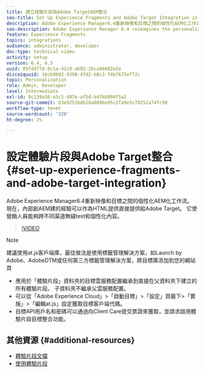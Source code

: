 ```yaml
---
title: 建立經驗片段與Adobe TargetAEM整合
seo-title: Set Up Experience Fragments and Adobe Target Integration in AEM
description: Adobe Experience Manager6.4重新映像和目標之間的個性化AEM化工作流。 現在，內部創AEM建的經驗可以作為HTML提供直接提供給Adobe Target。 它使營銷人員能夠跨不同渠道無縫test和個性化內容。
seo-description: Adobe Experience Manager 6.4 reimagines the personalization workflow between AEM and Target. Experiences created within AEM can now be delivered directly to Adobe Target as HTML Offers. It allows Marketers to seamlessly test and personalize content across different channels.
feature: Experience Fragments
topics: integrations
audience: administrator, developer
doc-type: technical video
activity: setup
version: 6.4, 6.5
uuid: 05fd477d-0c1a-42c0-ab92-2bca86602e2e
discoiquuid: 16cb0b92-9398-4fd2-b8c3-f4b7675ef72c
topic: Personalization
role: Admin, Developer
level: Intermediate
exl-id: 9c139a36-e3c5-407e-af5d-b4fb8860f5a2
source-git-commit: b3e9251bdb18a008be95c1fa9e5c79252a74fc98
workflow-type: tm+mt
source-wordcount: '220'
ht-degree: 2%

---
```


# 設定體驗片段與Adobe Target整合{#set-up-experience-fragments-and-adobe-target-integration}

Adobe Experience Manager6.4重新映像和目標之間的個性化AEM化工作流。 現在，內部創AEM建的經驗可以作為HTML提供直接提供給Adobe Target。 它使營銷人員能夠跨不同渠道無縫test和個性化內容。

>[!VIDEO](https://video.tv.adobe.com/v/22380?quality=12&learn=on)

>[!NOTE]
>
>建議使用at.js客戶端庫，最佳做法是使用標籤管理解決方案，如Launch by Adobe、AdobeDTM或任何第三方標籤管理解決方案，將目標庫添加到您的網站頁

* 應用於「體驗片段」資料夾的目標雲服務配置繼承到直接在父資料夾下建立的所有體驗片段。 子資料夾不繼承父雲服務配置。
* 可以從「Adobe Experience Cloud」>「啟動目標」>「設定」頁籤下>「實施」>「編輯at.js」設定獲取目標客戶端代碼。
* 目標API用戶名和密碼可以通過向Client Care提交票證來獲取，並請求啟用體驗片段目標整合功能。

## 其他資源 {#additional-resources}

* [體驗片段文檔](https://helpx.adobe.com/experience-manager/6-5/sites/authoring/using/experience-fragments.html)
* [使用體驗片段](/help/sites/experience-fragments/experience-fragments-feature-video-use.md)
